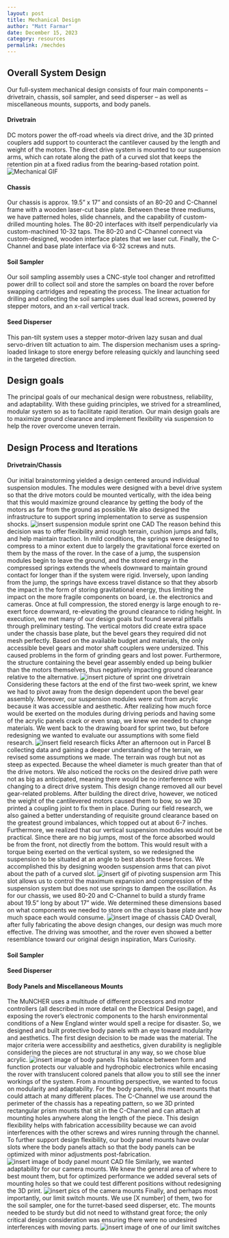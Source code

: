 ```yaml
---
layout: post
title: Mechanical Design
author: "Matt Farmar"
date: December 15, 2023
category: resources
permalink: /mechdes
---
```


## Overall System Design
Our full-system mechanical design consists of four main components – drivetrain, chassis, soil sampler, and seed disperser – as well as miscellaneous mounts, supports, and body panels. 

#### Drivetrain
DC motors power the off-road wheels via direct drive, and the 3D printed couplers add support to counteract the cantilever caused by the length and weight of the motors. The direct drive system is mounted to our suspension arms, which can rotate along the path of a curved slot that keeps the retention pin at a fixed radius from the bearing-based rotation point. 
![Mechanical GIF](https://zaynpatel.github.io/the_muncher//assets/img/animated.gif)

#### Chassis
Our chassis is approx. 19.5” x 17” and consists of an 80-20 and C-Channel frame with a wooden laser-cut base plate. Between these three mediums, we have patterned holes, slide channels, and the capability of custom-drilled mounting holes. The 80-20 interfaces with itself perpendicularly via custom-machined 10-32 taps. The 80-20 and C-Channel connect via custom-designed, wooden interface plates that we laser cut. Finally, the C-Channel and base plate interface via 6-32 screws and nuts. 

#### Soil Sampler
Our soil sampling assembly uses a CNC-style tool changer and retrofitted power drill to collect soil and store the samples on board the rover before swapping cartridges and repeating the process. The linear actuation for drilling and collecting the soil samples uses dual lead screws, powered by stepper motors, and an x-rail vertical track. 

#### Seed Disperser
This pan-tilt system uses a stepper motor-driven lazy susan and dual servo-driven tilt actuation to aim. The dispersion mechanism uses a spring-loaded linkage to store energy before releasing quickly and launching seed in the targeted direction.

## Design goals
The principal goals of our mechanical design were robustness, reliability, and adaptability. With these guiding principles, we strived for a streamlined, modular system so as to facilitate rapid iteration. Our main design goals are to maximize ground clearance and implement flexibility via suspension to help the rover overcome uneven terrain.

## Design Process and Iterations
#### Drivetrain/Chassis
Our initial brainstorming yielded a design centered around individual suspension modules. The modules were designed with a bevel drive system so that the drive motors could be mounted vertically, with the idea being that this would maximize ground clearance by getting the body of the motors as far from the ground as possible. We also designed the infrastructure to support spring implementation to serve as suspension shocks.
![insert suspension module sprint one CAD]() 
The reason behind this decision was to offer flexibility amid rough terrain, cushion jumps and falls, and help maintain traction. In mild conditions, the springs were designed to compress to a minor extent due to largely the gravitational force exerted on them by the mass of the rover. In the case of a jump, the suspension modules begin to leave the ground, and the stored energy in the compressed springs extends the wheels downward to maintain ground contact for longer than if the system were rigid. Inversely, upon landing from the jump, the springs have excess travel distance so that they absorb the impact in the form of storing gravitational energy, thus limiting the impact on the more fragile components on board, i.e. the electronics and cameras. Once at full compression, the stored energy is large enough to re-exert force downward, re-elevating the ground clearance to riding height. 
In execution, we met many of our design goals but found several pitfalls through preliminary testing. The vertical motors did create extra space under the chassis base plate, but the bevel gears they required did not mesh perfectly. Based on the available budget and materials, the only accessible bevel gears and motor shaft couplers were undersized. This caused problems in the form of grinding gears and lost power. Furthermore, the structure containing the bevel gear assembly ended up being bulkier than the motors themselves, thus negatively impacting ground clearance relative to the alternative. 
![insert picture of sprint one drivetrain]()
Considering these factors at the end of the first two-week sprint, we knew we had to pivot away from the design dependent upon the bevel gear assembly. Moreover, our suspension modules were cut from acrylic because it was accessible and aesthetic. After realizing how much force would be exerted on the modules during driving periods and having some of the acrylic panels crack or even snap, we knew we needed to change materials. We went back to the drawing board for sprint two, but before redesigning we wanted to evaluate our assumptions with some field research. 
![insert field research flicks]()
After an afternoon out in Parcel B collecting data and gaining a deeper understanding of the terrain, we revised some assumptions we made. The terrain was rough but not as steep as expected. Because the wheel diameter is much greater than that of the drive motors. We also noticed the rocks on the desired drive path were not as big as anticipated, meaning there would be no interference with changing to a direct drive system. This design change removed all our bevel gear-related problems. After building the direct drive, however, we noticed the weight of the cantilevered motors caused them to bow, so we 3D printed a coupling joint to fix them in place. During our field research, we also gained a better understanding of requisite ground clearance based on the greatest ground imbalances, which topped out at about 6-7 inches. Furthermore, we realized that our vertical suspension modules would not be practical. Since there are no big jumps, most of the force absorbed would be from the front, not directly from the bottom. This would result with a torque being exerted on the vertical system, so we redesigned the suspension to be situated at an angle to best absorb these forces. 
We accomplished this by designing wooden suspension arms that can pivot about the path of a curved slot. 
![insert gif of pivoting suspension arm]()
This slot allows us to control the maximum expansion and compression of the suspension system but does not use springs to dampen the oscillation. 
As for our chassis, we used 80-20 and C-Channel to build a sturdy frame about 19.5” long by about 17” wide. We determined these dimensions based on what components we needed to store on the chassis base plate and how much space each would consume. 
![insert image of chassis CAD]()
Overall, after fully fabricating the above design changes, our design was much more effective. The driving was smoother, and the rover even showed a better resemblance toward our original design inspiration, Mars Curiosity.
#### Soil Sampler
#### Seed Disperser
#### Body Panels and Miscellaneous Mounts
The MuNCHER uses a multitude of different processors and motor controllers (all described in more detail on the Electrical Design page), and exposing the rover’s electronic components to the harsh environmental conditions of a New England winter would spell a recipe for disaster. So, we designed and built protective body panels with an eye toward modularity and aesthetics. The first design decision to be made was the material. The major criteria were accessibility and aesthetics, given durability is negligible considering the pieces are not structural in any way, so we chose blue acrylic. 
![insert image of body panels]()
This balance between form and function protects our valuable and hydrophobic electronics while encasing the rover with translucent colored panels that allow you to still see the inner workings of the system. 
From a mounting perspective, we wanted to focus on modularity and adaptability. For the body panels, this meant mounts that could attach at many different places. The C-Channel we use around the perimeter of the chassis has a repeating pattern, so we 3D printed rectangular prism mounts that sit in the C-Channel and can attach at mounting holes anywhere along the length of the piece. This design flexibility helps with fabrication accessibility because we can avoid interferences with the other screws and wires running through the channel. To further support design flexibility, our body panel mounts have ovular slots where the body panels attach so that the body panels can be optimized with minor adjustments post-fabrication. 
![insert image of body panel mount CAD file]()
Similarly, we wanted adaptability for our camera mounts. We knew the general area of where to best mount them, but for optimized performance we added several sets of mounting holes so that we could test different positions without redesigning the 3D print. 
![insert pics of the camera mounts]()
Finally, and perhaps most importantly, our limit switch mounts. We use [X number] of them, two for the soil sampler, one for the turret-based seed disperser, etc. The mounts needed to be sturdy but did not need to withstand great force; the only critical design consideration was ensuring there were no undesired interferences with moving parts.
![insert image of one of our limit switches]()